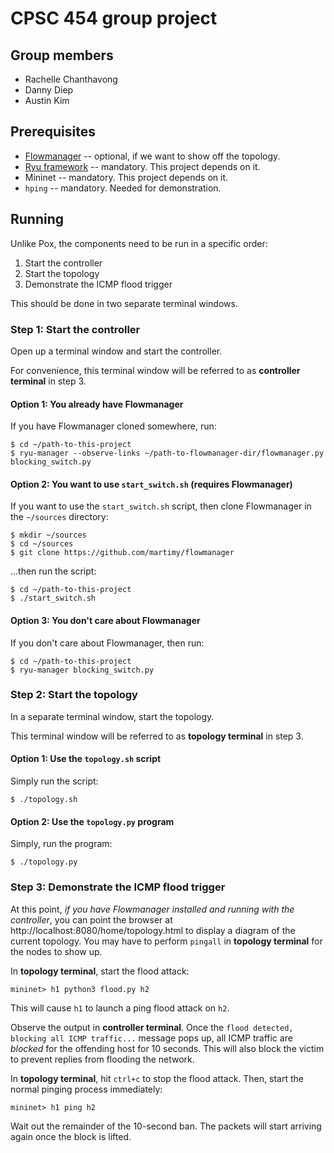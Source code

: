 # CPSC 454 group project 

## Group members

- Rachelle Chanthavong 
- Danny Diep 
- Austin Kim 

## Prerequisites 

- [Flowmanager](https://github.com/martimy/flowmanager) -- optional, if we want to show off the topology. 
- [Ryu framework](https://github.com/faucetsdn/ryu) -- mandatory. This project depends on it.
- Mininet -- mandatory. This project depends on it.
- `hping` -- mandatory. Needed for demonstration. 

## Running 

Unlike Pox, the components need to be run in a specific order:
1. Start the controller
2. Start the topology 
3. Demonstrate the ICMP flood trigger

This should be done in two separate terminal windows.

### Step 1: Start the controller

Open up a terminal window and start the controller. 

For convenience, this terminal window will be referred to as **controller terminal** in step 3.
#### Option 1: You already have Flowmanager

If you have Flowmanager cloned somewhere, run:

```
$ cd ~/path-to-this-project
$ ryu-manager --observe-links ~/path-to-flowmanager-dir/flowmanager.py blocking_switch.py 
```

#### Option 2: You want to use `start_switch.sh` (requires Flowmanager)

If you want to use the `start_switch.sh` script, then clone Flowmanager in the `~/sources` directory: 

```
$ mkdir ~/sources 
$ cd ~/sources 
$ git clone https://github.com/martimy/flowmanager
```
...then run the script:

```
$ cd ~/path-to-this-project
$ ./start_switch.sh
```

#### Option 3: You don't care about Flowmanager 

If you don't care about Flowmanager, then run: 
```
$ cd ~/path-to-this-project 
$ ryu-manager blocking_switch.py
```

### Step 2: Start the topology 

In a separate terminal window, start the topology. 

This terminal window will be referred to as **topology terminal** in step 3.

#### Option 1: Use the `topology.sh` script 

Simply run the script: 

```
$ ./topology.sh
```

#### Option 2: Use the `topology.py` program 

Simply, run the program: 

```
$ ./topology.py
```

### Step 3: Demonstrate the ICMP flood trigger 

At this point, *if you have Flowmanager installed and running with the controller*, you can point the browser at http://localhost:8080/home/topology.html to display a diagram of the current topology. 
You may have to perform `pingall` in **topology terminal** for the nodes to show up. 

In **topology terminal**, start the flood attack: 

```
mininet> h1 python3 flood.py h2 
```

This will cause `h1` to launch a ping flood attack on `h2`. 

Observe the output in **controller terminal**. Once the `flood detected, blocking all ICMP traffic...` message pops up, all ICMP traffic are *blocked* for the offending host for 10 seconds. This will also block the victim to prevent replies from flooding the network.

In **topology terminal**, hit `ctrl+c` to stop the flood attack. Then, start the normal pinging process immediately: 

```
mininet> h1 ping h2 
```

Wait out the remainder of the 10-second ban. The packets will start arriving again once the block is lifted. 
